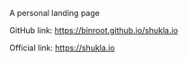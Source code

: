 A personal landing page

GitHub link: https://binroot.github.io/shukla.io

Official link: https://shukla.io
